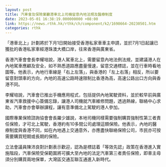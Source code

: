 ```yaml
---
layout: post
title: 汽車會及保險業籲港車北上司機留意內地法規及醫療制度
date: 2023-05-01 16:38:19.000000000 +08:00
link: https://news.rthk.hk/rthk/ch/component/k2/1698664-20230501.htm
categories: rthk
---
```


「港車北上」計劃將於下月1日開始接受香港私家車車主申請，並於7月1日起讓已獲批的香港私家車經港珠澳大橋口岸，往來香港與廣東省。

香港汽車會會長李耀培說，港人駕車北上，需要留意內地法例法規，並建議港人在內地駕車應顧及安全，如不熟悉道路應盡量慢速，留意交通標誌，並在行車時看地圖等。他表示，內地行車線是「右上左落」，與香港的「左上右落」相反，所以要留意對頭車的方向，內地的高速公路時速限制比香港為高，高速公路出口方向與香港不同。

李耀培說，汽車會已推出手機應用程式，包括提供內地駕駛資料，並於較早前與廣東省汽車救援中心簽備忘錄，讓港人司機就汽車維修問題，透過熱線，聯絡中心求助，汽車會亦會舉辦課程，讓有意準備北上駕駛的港人參加。

國際專業保險諮詢協會會長羅少雄說，本地司機同樣需要強制購買強制性第三者責任保險，才可北上駕駛，香港約有10多間公司處理這類保險。他表示，內地的醫療制度與香港不同，如在內地遇上交通意外，亦應盡快聯絡保險公司，巿民亦可按需要購買短期或長期的保險。

立法會議員陳沛良對計劃表示歡迎，認為是標誌着「等效先認」政策在香港進入實施階段，汽車保險受保範圍將可擴大至內地的法定汽車第三者責任保險，即車主毋須分別購買兩地保單，大灣區交通互聯互通進入新時代。
